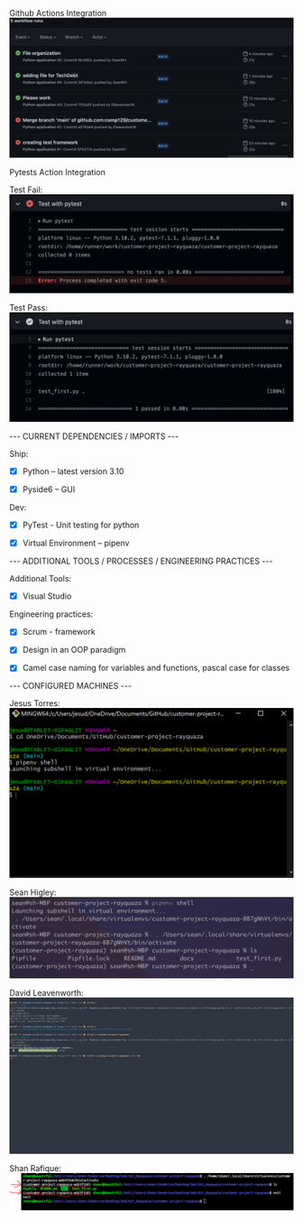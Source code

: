 Github Actions Integration
![Workflow/GithubActions](media/workflow_pass_fail.png "Actions Setup")

Pytests Action Integration

Test Fail:
![Test Fail](media/test_fail.png "Fail")

Test Pass:
![Test Pass](media/test_pass.png "Pass")

--- CURRENT DEPENDENCIES / IMPORTS ---

Ship:

- [X] Python – latest version 3.10

- [X] Pyside6 – GUI

Dev:

- [X] PyTest - Unit testing for python

- [X] Virtual Environment – pipenv


--- ADDITIONAL TOOLS / PROCESSES / ENGINEERING PRACTICES  ---

Additional Tools: 

- [X] Visual Studio   

Engineering practices:
- [X] Scrum - framework 

- [x] Design in an OOP paradigm 

- [x] Camel case naming for variables and functions, pascal case for classes

--- CONFIGURED MACHINES  ---

Jesus Torres:
![Jesus_Torres machine config](media/configured_machine_jt.png)

Sean Higley:
![Sean Higley machine config](media/configured_machine_sh.png)

David Leavenworth:
![David Leavenworth machine config](media/configured_machine_dl.png)

Shan Rafique:
![Shan Rafique machine config](media/configured_machine_sr.png)


